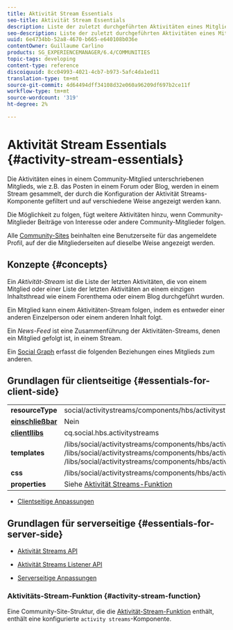 ```yaml
---
title: Aktivität Stream Essentials
seo-title: Aktivität Stream Essentials
description: Liste der zuletzt durchgeführten Aktivitäten eines Mitglieds oder einer Liste der letzten Aktivitäten in einem einzigen Inhaltsthread
seo-description: Liste der zuletzt durchgeführten Aktivitäten eines Mitglieds oder einer Liste der letzten Aktivitäten in einem einzigen Inhaltsthread
uuid: 6e4734bb-52a8-4670-b665-e640108b036e
contentOwner: Guillaume Carlino
products: SG_EXPERIENCEMANAGER/6.4/COMMUNITIES
topic-tags: developing
content-type: reference
discoiquuid: 8cc04993-4021-4cb7-b973-5afc4da1ed11
translation-type: tm+mt
source-git-commit: 4d64494dff34108d32e060a96209df697b2ce11f
workflow-type: tm+mt
source-wordcount: '319'
ht-degree: 2%

---
```



# Aktivität Stream Essentials {#activity-stream-essentials}

Die Aktivitäten eines in einem Community-Mitglied unterschriebenen Mitglieds, wie z.B. das Posten in einem Forum oder Blog, werden in einem Stream gesammelt, der durch die Konfiguration der Aktivität Streams-Komponente gefiltert und auf verschiedene Weise angezeigt werden kann.

Die Möglichkeit zu folgen, fügt weitere Aktivitäten hinzu, wenn Community-Mitglieder Beiträge von Interesse oder andere Community-Mitglieder folgen.

Alle [Community-Sites](overview.md#communitiessites) beinhalten eine Benutzerseite für das angemeldete Profil, auf der die Mitgliederseiten auf dieselbe Weise angezeigt werden.

## Konzepte {#concepts}

Ein *Aktivität-Stream* ist die Liste der letzten Aktivitäten, die von einem Mitglied oder einer Liste der letzten Aktivitäten an einem einzigen Inhaltsthread wie einem Forenthema oder einem Blog durchgeführt wurden.

Ein Mitglied kann einem Aktivitäten-Stream folgen, indem es entweder einer anderen Einzelperson oder einem anderen Inhalt folgt.

Ein *News-Feed* ist eine Zusammenführung der Aktivitäten-Streams, denen ein Mitglied gefolgt ist, in einem Stream.

Ein [Social Graph](essentials-socialgraph.md) erfasst die folgenden Beziehungen eines Mitglieds zum anderen.

## Grundlagen für clientseitige {#essentials-for-client-side}

<table> 
 <tbody>
  <tr>
   <td> <strong>resourceType</strong></td> 
   <td>social/activitystreams/components/hbs/activitystreams</td> 
  </tr>
  <tr>
   <td> <a href="scf.md#add-or-include-a-communities-component"><strong>einschließbar</strong></a></td> 
   <td>Nein</td> 
  </tr>
  <tr>
   <td> <a href="clientlibs.md"><strong>clientllibs</strong></a></td> 
   <td>cq.social.hbs.activitystreams</td> 
  </tr>
  <tr>
   <td> <strong>templates</strong></td> 
   <td> /libs/social/activitystreams/components/hbs/activitystreams/activitystreams.hbs<br /> /libs/social/activitystreams/components/hbs/activitystreams/activity/activity-title.hbs<br /> /libs/social/activitystreams/components/hbs/activitystreams/activity/activity.hbs</td> 
  </tr>
  <tr>
   <td> <strong>css</strong></td> 
   <td> /libs/social/activitystreams/components/hbs/activitystreams/clientlibs/activitystreams.css</td> 
  </tr>
  <tr>
   <td><strong> properties</strong></td> 
   <td>Siehe <a href="activities.md">Aktivität Streams-Funktion</a></td> 
  </tr>
 </tbody>
</table>

* [Clientseitige Anpassungen](client-customize.md)

## Grundlagen für serverseitige {#essentials-for-server-side}

* [Aktivität Streams API](https://helpx.adobe.com/experience-manager/6-4/sites/developing/using/reference-materials/javadoc/com/adobe/cq/social/activitystreams/api/package-frame.html)

* [Aktivität Streams Listener API](https://helpx.adobe.com/experience-manager/6-4/sites/developing/using/reference-materials/javadoc/com/adobe/cq/social/activitystreams/listener/api/package-frame.html)

* [Serverseitige Anpassungen](server-customize.md)

### Aktivitäts-Stream-Funktion {#activity-stream-function}

Eine Community-Site-Struktur, die die [Aktivität-Stream-Funktion](functions.md#activity-stream-function) enthält, enthält eine konfigurierte `activity streams`-Komponente.
